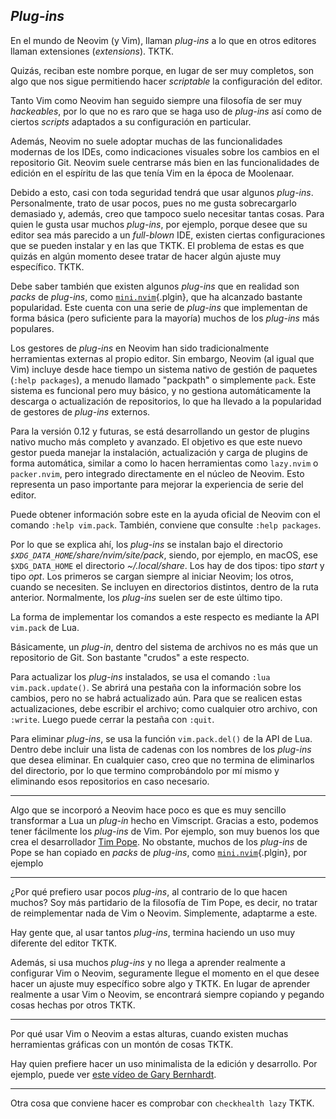 


## _Plug-ins_

En el mundo de Neovim (y Vim), llaman _plug-ins_ a lo que en otros editores
llaman extensiones (_extensions_). TKTK.

Quizás, reciban este nombre porque, en lugar de ser muy completos, son algo
que nos sigue permitiendo hacer _scriptable_ la configuración del editor.

Tanto Vim como Neovim han seguido siempre una filosofía de ser muy
_hackeables_, por lo que no es raro que se haga uso de _plug-ins_ así como
de ciertos _scripts_ adaptados a su configuración en particular.

Además, Neovim no suele adoptar muchas de las funcionalidades modernas de
los IDEs, como indicaciones visuales sobre los cambios en el repositorio
Git. Neovim suele centrarse más bien en las funcionalidades de edición en el
espíritu de las que tenía Vim en la época de Moolenaar.

Debido a esto, casi con toda seguridad tendrá que usar algunos _plug-ins_.
Personalmente, trato de usar pocos, pues no me gusta sobrecargarlo demasiado
y, además, creo que tampoco suelo necesitar tantas cosas. Para quien le
gusta usar muchos _plug-ins_, por ejemplo, porque desee que su editor sea
más parecido a un _full-blown_ IDE, existen ciertas configuraciones que se
pueden instalar y en las que TKTK. El problema de estas es que quizás en
algún momento desee tratar de hacer algún ajuste muy específico. TKTK.

Debe saber también que existen algunos _plug-ins_ que en realidad son
_packs_ de _plug-ins_, como [`mini.nvim`][]{.plgin}, que ha alcanzado
bastante popularidad. Este cuenta con una serie de _plug-ins_ que
implementan de forma básica (pero suficiente para la mayoría) muchos de los
_plug-ins_ más populares.

[`mini.nvim`]: https://github.com/echasnovski/mini.nvim

Los gestores de _plug-ins_ en Neovim han sido tradicionalmente herramientas
externas al propio editor. Sin embargo, Neovim (al igual que Vim) incluye
desde hace tiempo un sistema nativo de gestión de paquetes (`:help
packages`), a menudo llamado "packpath" o simplemente `pack`. Este sistema
es funcional pero muy básico, y no gestiona automáticamente la descarga o
actualización de repositorios, lo que ha llevado a la popularidad de
gestores de _plug-ins_ externos.

Para la versión 0.12 y futuras, se está desarrollando un gestor de plugins
nativo mucho más completo y avanzado. El objetivo es que este nuevo gestor
pueda manejar la instalación, actualización y carga de plugins de forma
automática, similar a como lo hacen herramientas como `lazy.nvim` o
`packer.nvim`, pero integrado directamente en el núcleo de Neovim. Esto
representa un paso importante para mejorar la experiencia de serie del
editor.

Puede obtener información sobre este en la ayuda oficial de Neovim con el
comando `:help vim.pack`. También, conviene que consulte `:help packages`.

Por lo que se explica ahí, los _plug-ins_ se instalan bajo el directorio
_`$XDG_DATA_HOME`/share/nvim/site/pack_, siendo, por ejemplo, en macOS, ese
`$XDG_DATA_HOME` el directorio _\~/.local/share_. Los hay de dos tipos: tipo
_start_ y tipo _opt_. Los primeros se cargan siempre al iniciar Neovim; los
otros, cuando se necesiten. Se incluyen en directorios distintos, dentro de
la ruta anterior. Normalmente, los _plug-ins_ suelen ser de este último
tipo.

La forma de implementar los comandos a este respecto es mediante la API
`vim.pack` de Lua.

Básicamente, un _plug-in_, dentro del sistema de archivos no es más que un
repositorio de Git. Son bastante "crudos" a este respecto.

Para actualizar los _plug-ins_ instalados, se usa el comando `:lua
vim.pack.update()`. Se abrirá una pestaña con la información sobre los
cambios, pero no se habrá actualizado aún. Para que se realicen estas
actualizaciones, debe escribir el archivo; como cualquier otro archivo, con
`:write`. Luego puede cerrar la pestaña con `:quit`.

Para eliminar _plug-ins_, se usa la función `vim.pack.del()` de la API de
Lua. Dentro debe incluir una lista de cadenas con los nombres de los
_plug-ins_ que desea eliminar. En cualquier caso, creo que no termina de
eliminarlos del directorio, por lo que termino comprobándolo por mí mismo y
eliminando esos repositorios en caso necesario.


---


Algo que se incorporó a Neovim hace poco es que es muy sencillo transformar
a Lua un _plug-in_ hecho en Vimscript. Gracias a esto, podemos tener
fácilmente los _plug-ins_ de Vim. Por ejemplo, son muy buenos los que crea
el desarrollador [Tim Pope][]. No obstante, muchos de los _plug-ins_ de Pope
se han copiado en _packs_ de _plug-ins_, como [`mini.nvim`][]{.plgin}, por
ejemplo

[Tim Pope]: https://github.com/tpope


---


¿Por qué prefiero usar pocos _plug-ins_, al contrario de lo que hacen
muchos? Soy más partidario de la filosofía de Tim Pope, es decir, no tratar
de reimplementar nada de Vim o Neovim. Simplemente, adaptarme a este.

Hay gente que, al usar tantos _plug-ins_, termina haciendo un uso muy
diferente del editor TKTK.

Además, si usa muchos _plug-ins_ y no llega a aprender realmente a
configurar Vim o Neovim, seguramente llegue el momento en el que desee hacer
un ajuste muy específico sobre algo y TKTK. En lugar de aprender realmente a
usar Vim o Neovim, se encontrará siempre copiando y pegando cosas hechas por
otros TKTK.



---


Por qué usar Vim o Neovim a estas alturas, cuando existen muchas
herramientas gráficas con un montón de cosas TKTK.

Hay quien prefiere hacer un uso minimalista de la edición y desarrollo. Por
ejemplo, puede ver [este vídeo de Gary
Bernhardt](https://www.youtube.com/watch?v=iF4RvQq6yU0).


---


Otra cosa que conviene hacer es comprobar con `checkhealth lazy` TKTK.












